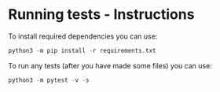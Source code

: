 # Running tests - Instructions

To install required dependencies you can use:

```python
python3 -m pip install -r requirements.txt
```

To run any tests (after you have made some files) you can use:

```python
python3 -m pytest -v -s
```
